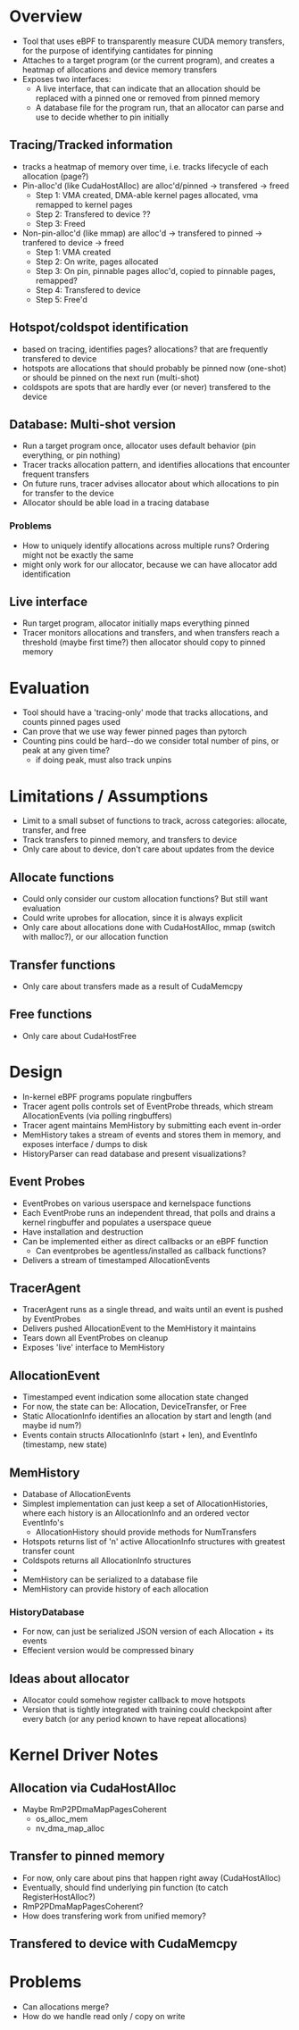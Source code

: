 # Overview
- Tool that uses eBPF to transparently measure CUDA memory transfers, 
for the purpose of identifying cantidates for pinning 
- Attaches to a target program (or the current program), and creates a heatmap of allocations and
device memory transfers
- Exposes two interfaces:
    - A live interface, that can indicate that an allocation should be replaced with a pinned one or removed from pinned memory
    - A database file for the program run, that an allocator can parse and use to decide whether to pin initially


## Tracing/Tracked information
- tracks a heatmap of memory over time, i.e. tracks lifecycle of each allocation (page?)
- Pin-alloc'd (like CudaHostAlloc) are alloc'd/pinned -> transfered -> freed 
    - Step 1: VMA created, DMA-able kernel pages allocated, vma remapped to kernel pages
    - Step 2: Transfered to device ??
    - Step 3: Freed  
- Non-pin-alloc'd (like mmap) are alloc'd -> transfered to pinned -> tranfered to device -> freed
    - Step 1: VMA created
    - Step 2: On write, pages allocated 
    - Step 3: On pin, pinnable pages alloc'd, copied to pinnable pages, remapped?
    - Step 4: Transfered to device 
    - Step 5: Free'd

## Hotspot/coldspot identification
- based on tracing, identifies pages? allocations? that are frequently transfered to device 
- hotspots are allocations that should probably be pinned now (one-shot) or should be pinned on the 
next run (multi-shot) 
- coldspots are spots that are hardly ever (or never) transfered to the device 

## Database: Multi-shot version
- Run a target program once, allocator uses default behavior (pin everything, or pin nothing)
- Tracer tracks allocation pattern, and identifies allocations that encounter frequent transfers
- On future runs, tracer advises allocator about which allocations to pin for transfer to the device
- Allocator should be able load in a tracing database 

### Problems
- How to uniquely identify allocations across multiple runs? Ordering might not be exactly the same
- might only work for our allocator, because we can have allocator add identification 

## Live interface
- Run target program, allocator initially maps everything pinned
- Tracer monitors allocations and transfers, and when transfers reach a threshold (maybe first time?)
then allocator should copy to pinned memory

# Evaluation
- Tool should have a 'tracing-only' mode that tracks allocations, and counts pinned pages used
- Can prove that we use way fewer pinned pages than pytorch
- Counting pins could be hard--do we consider total number of pins, or peak at any given time?
    - if doing peak, must also track unpins

# Limitations / Assumptions
- Limit to a small subset of functions to track, across categories: allocate, transfer, and free
- Track transfers to pinned memory, and transfers to device 
- Only care about to device, don't care about updates from the device

## Allocate functions
- Could only consider our custom allocation functions? But still want evaluation
- Could write uprobes for allocation, since it is always explicit
- Only care about allocations done with CudaHostAlloc, mmap (switch with malloc?), or our allocation function

## Transfer functions
- Only care about transfers made as a result of CudaMemcpy

## Free functions
- Only care about CudaHostFree


# Design
- In-kernel eBPF programs populate ringbuffers
- Tracer agent polls controls set of EventProbe threads, which stream AllocationEvents (via polling ringbuffers)
- Tracer agent maintains MemHistory by submitting each event in-order
- MemHistory takes a stream of events and stores them in memory, and exposes interface / dumps to disk
- HistoryParser can read database and present visualizations? 

## Event Probes
- EventProbes on various userspace and kernelspace functions
- Each EventProbe runs an independent thread, that polls and drains a kernel ringbuffer and populates a userspace queue
- Have installation and destruction
- Can be implemented either as direct callbacks or an eBPF function
    - Can eventprobes be agentless/installed as callback functions? 
- Delivers a stream of timestamped AllocationEvents 

## TracerAgent
- TracerAgent runs as a single thread, and waits until an event is pushed by EventProbes
- Delivers pushed AllocationEvent to the MemHistory it maintains 
- Tears down all EventProbes on cleanup
- Exposes 'live' interface to MemHistory

## AllocationEvent
- Timestamped event indication some allocation state changed
- For now, the state can be: Allocation, DeviceTransfer, or Free
- Static AllocationInfo identifies an allocation by start and length (and maybe id num?)
- Events contain structs AllocationInfo (start + len), and EventInfo (timestamp, new state)

## MemHistory
- Database of AllocationEvents 
- Simplest implementation can just keep a set of AllocationHistories, where each history 
is an AllocationInfo and an ordered vector EventInfo's
    - AllocationHistory should provide methods for NumTransfers 
- Hotspots returns list of 'n' active AllocationInfo structures with greatest transfer count
- Coldspots returns all AllocationInfo structures 
-  
- MemHistory can be serialized to a database file 
- MemHistory can provide history of each allocation 

### HistoryDatabase
- For now, can just be serialized JSON version of each Allocation + its events
- Effecient version would be compressed binary 

## Ideas about allocator
- Allocator could somehow register callback to move hotspots
- Version that is tightly integrated with training could checkpoint after every batch (or any
period known to have repeat allocations)

# Kernel Driver Notes

## Allocation via CudaHostAlloc
- Maybe RmP2PDmaMapPagesCoherent
    - os_alloc_mem
    - nv_dma_map_alloc

## Transfer to pinned memory 
- For now, only care about pins that happen right away (CudaHostAlloc)
- Eventually, should find underlying pin function (to catch RegisterHostAlloc?)
- RmP2PDmaMapPagesCoherent? 
- How does transfering work from unified memory?

## Transfered to device with CudaMemcpy


# Problems
- Can allocations merge? 
- How do we handle read only / copy on write